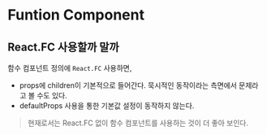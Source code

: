 # Funtion Component

## React.FC 사용할까 말까

함수 컴포넌트 정의에 `React.FC` 사용하면,

- props에 children이 기본적으로 들어간다. 묵시적인 동작이라는 측면에서 문제라고 볼 수도 있다.
- defaultProps 사용을 통한 기본값 설정이 동작하지 않는다.

> 현재로서는 React.FC 없이 함수 컴포넌트를 사용하는 것이 더 좋아 보인다.
